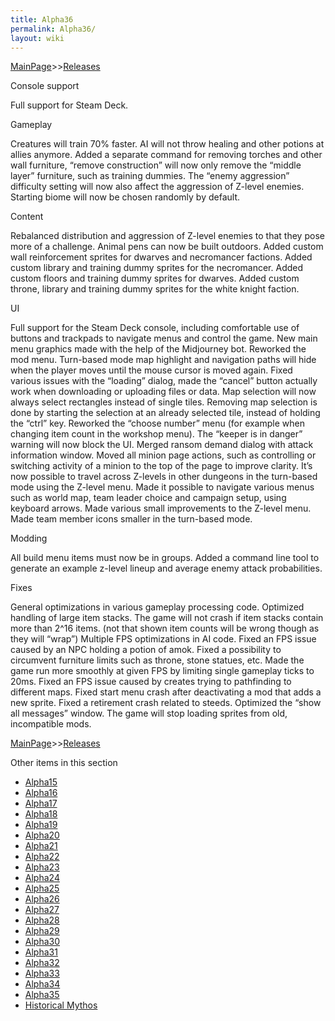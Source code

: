 ```yaml
---
title: Alpha36
permalink: Alpha36/
layout: wiki
---
```


[MainPage](/keeperrl_wiki/ "wikilink")>>[Releases](/keeperrl_wiki/Releases "wikilink")


Console support

Full support for Steam Deck.


Gameplay

Creatures will train 70% faster.
AI will not throw healing and other potions at allies anymore.
Added a separate command for removing torches and other wall furniture, “remove construction” will now only remove the “middle layer” furniture, such as training dummies.
The “enemy aggression” difficulty setting will now also affect the aggression of Z-level enemies.
Starting biome will now be chosen randomly by default.


Content

Rebalanced distribution and aggression of Z-level enemies to that they pose more of a challenge.
Animal pens can now be built outdoors.
Added custom wall reinforcement sprites for dwarves and necromancer factions.
Added custom library and training dummy sprites for the necromancer.
Added custom floors and training dummy sprites for dwarves.
Added custom throne, library and training dummy sprites for the white knight faction.


UI

Full support for the Steam Deck console, including comfortable use of buttons and trackpads to navigate menus and control the game.
New main menu graphics made with the help of the Midjourney bot.
Reworked the mod menu.
Turn-based mode map highlight and navigation paths will hide when the player moves until the mouse cursor is moved again.
Fixed various issues with the “loading” dialog, made the “cancel” button actually work when downloading or uploading files or data.
Map selection will now always select rectangles instead of single tiles.
Removing map selection is done by starting the selection at an already selected tile, instead of holding the “ctrl” key.
Reworked the “choose number” menu (for example when changing item count in the workshop menu).
The “keeper is in danger” warning will now block the UI.
Merged ransom demand dialog with attack information window.
Moved all minion page actions, such as controlling or switching activity of a minion to the top of the page to improve clarity.
It’s now possible to travel across Z-levels in other dungeons in the turn-based mode using the Z-level menu.
Made it possible to navigate various menus such as world map, team leader choice and campaign setup, using keyboard arrows.
Made various small improvements to the Z-level menu.
Made team member icons smaller in the turn-based mode.


Modding

All build menu items must now be in groups.
Added a command line tool to generate an example z-level lineup and average enemy attack probabilities.


Fixes

General optimizations in various gameplay processing code.
Optimized handling of large item stacks.
The game will not crash if item stacks contain more than 2^16 items. (not that shown item counts will be wrong though as they will “wrap”)
Multiple FPS optimizations in AI code.
Fixed an FPS issue caused by an NPC holding a potion of amok.
Fixed a possibility to circumvent furniture limits such as throne, stone statues, etc.
Made the game run more smoothly at given FPS by limiting single gameplay ticks to 20ms.
Fixed an FPS issue caused by creates trying to pathfinding to different maps.
Fixed start menu crash after deactivating a mod that adds a new sprite.
Fixed a retirement crash related to steeds.
Optimized the “show all messages” window.
The game will stop loading sprites from old, incompatible mods.


[MainPage](/keeperrl_wiki/ "wikilink")>>[Releases](/keeperrl_wiki/Releases "wikilink")

Other items in this section
-    [Alpha15](/keeperrl_wiki/Alpha15 "wikilink")
-    [Alpha16](/keeperrl_wiki/Alpha16 "wikilink")
-    [Alpha17](/keeperrl_wiki/Alpha17 "wikilink")
-    [Alpha18](/keeperrl_wiki/Alpha18 "wikilink")
-    [Alpha19](/keeperrl_wiki/Alpha19 "wikilink")
-    [Alpha20](/keeperrl_wiki/Alpha20 "wikilink")
-    [Alpha21](/keeperrl_wiki/Alpha21 "wikilink")
-    [Alpha22](/keeperrl_wiki/Alpha22 "wikilink")
-    [Alpha23](/keeperrl_wiki/Alpha23 "wikilink")
-    [Alpha24](/keeperrl_wiki/Alpha24 "wikilink")
-    [Alpha25](/keeperrl_wiki/Alpha25 "wikilink")
-    [Alpha26](/keeperrl_wiki/Alpha26 "wikilink")
-    [Alpha27](/keeperrl_wiki/Alpha27 "wikilink")
-    [Alpha28](/keeperrl_wiki/Alpha28 "wikilink")
-    [Alpha29](/keeperrl_wiki/Alpha29 "wikilink")
-    [Alpha30](/keeperrl_wiki/Alpha30 "wikilink")
-    [Alpha31](/keeperrl_wiki/Alpha31 "wikilink")
-    [Alpha32](/keeperrl_wiki/Alpha32 "wikilink")
-    [Alpha33](/keeperrl_wiki/Alpha33 "wikilink")
-    [Alpha34](/keeperrl_wiki/Alpha34 "wikilink")
-    [Alpha35](/keeperrl_wiki/Alpha35 "wikilink")
-    [Historical Mythos](/keeperrl_wiki/Historical_Mythos "wikilink")
